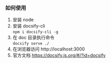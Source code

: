 ### 如何使用

1. 安装 node
2. 安装 docsify-cli  
   ```npm i docsify-cli -g```
3. 在 doc 目录执行命令   
   ```docsify serve ./```
4. 在浏览器访问 http://localhost:3000
5. 官方文档 https://docsify.js.org/#/?id=docsify


